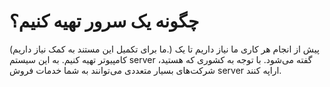# چگونه یک سرور تهیه کنیم؟

(ما برای تکمیل این مستند به کمک نیاز داریم.)
پیش از انجام هر کاری ما نیاز داریم تا یک کامپیوتر تهیه کنیم. به این سیستم server گفته می‌شود. با توجه به کشوری که هستید، شرکت‌های بسیار متعددی می‌توانند به شما خدمات فروش server اراپه کنند.
